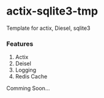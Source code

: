 # actix-sqlite3-tmp
Template for actix, Diesel, sqlite3

### Features
1. Actix 
2. Deisel
3. Logging
4. Redis Cache

Comming Soon...
